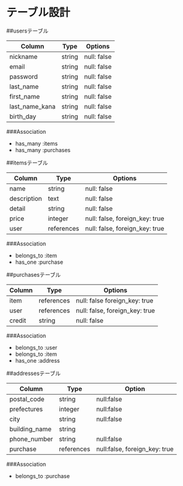 # テーブル設計

##usersテーブル

| Column         | Type   | Options     |
| -------------- | ------ | ----------- |
| nickname       | string | null: false |
| email          | string | null: false |
| password       | string | null: false |
| last_name      | string | null: false |
| first_name     | string | null: false |
| last_name_kana | string | null: false |
| birth_day      | string | null: false |

###Association

- has_many :items
- has_many :purchases

##itemsテーブル

| Column      | Type       | Options                        |
| ----------  | ---------- | ------------------------------ |
| name        | string     | null: false                    |
| description | text       | null: false                    |
| detail      | string     | null: false                    |
| price       | integer    | null: false, foreign_key: true |
| user        | references | null: false, foreign_key: true |

###Association

- belongs_to :item
- has_one :purchase


##purchasesテーブル

| Column    | Type       | Options                        |
| --------- | ---------- | ------------------------------ |
| item      | references | null: false  foreign_key: true |
| user      | references | null: false, foreign_key: true |
| credit    | string     | null: false                    |

###Association

- belongs_to :user
- belongs_to :item
- has_one :address

##addressesテーブル

| Column | Type | Option |
| ------ | ---- | ------ |
| postal_code   | string     | null:false                    |
| prefectures   | integer    | null:false                    |
| city          | string     | null:false                    |
| building_name | string     |                               |
| phone_number  | string     | null:false                    |
| purchase      | references | null:false, foreign_key: true |

###Association

- belongs_to :purchase

